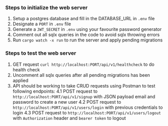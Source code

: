 ### Steps to initialize the web server
1. Setup a postgres database and fill in the DATABASE_URL in `.env` file
2. Designate a `PORT` in `.env` file
3. Generate a `JWT_SECRET` in `.env` using your favourite password generator
4. Comment out all sqlx queries in the code to avoid sqlx throwing errors
5. Run `cargo watch -x run` to run the server and apply pending migrations

### Steps to test the web server
1. GET request `curl http://localhost:PORT/api/v1/healthcheck` to do health check
2. Uncomment all sqlx queries after all pending migrations has been applied
3. API should be working to take CRUD requests using Postman to test following endpoints:
    4.1 POST request to `http://localhost:PORT/api/v1/signup` with JSON payload email and password to create a new user
    4.2 POST request to `http://localhost:PORT/api/v1/users/login` with previous credentials to login
    4.3 POST request to `http://localhost:PORT/api/v1/users/logout` with `Authorization` header and `bearer token` to logout
